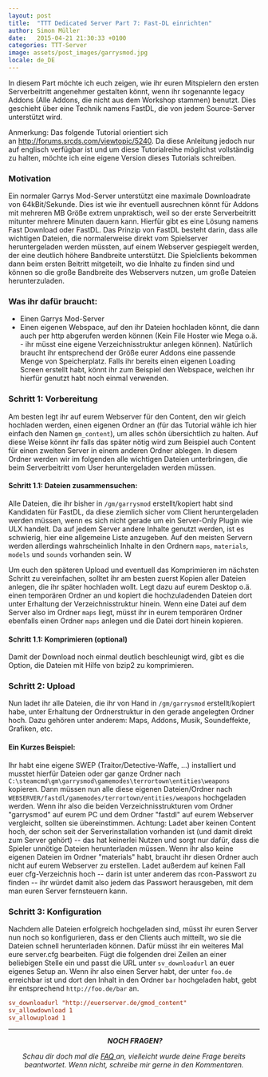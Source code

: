 ```yaml
---
layout: post
title:  "TTT Dedicated Server Part 7: Fast-DL einrichten"
author: Simon Müller
date:   2015-04-21 21:30:33 +0100
categories: TTT-Server
image: assets/post_images/garrysmod.jpg
locale: de_DE
---
```


In diesem Part möchte ich euch zeigen, wie ihr euren Mitspielern den ersten Serverbeitritt angenehmer gestalten könnt, wenn ihr sogenannte legacy Addons (Alle Addons, die nicht aus dem Workshop stammen) benutzt. Dies geschieht über eine Technik namens FastDL, die von jedem Source-Server unterstützt wird.

<!--more-->

Anmerkung: Das folgende Tutorial orientiert sich an <http://forums.srcds.com/viewtopic/5240>. Da diese Anleitung jedoch nur auf englisch verfügbar ist und um diese Tutorialreihe möglichst vollständig zu halten, möchte ich eine eigene Version dieses Tutorials schreiben.

### Motivation

Ein normaler Garrys Mod-Server unterstützt eine maximale Downloadrate von 64kBit/Sekunde. Dies ist wie ihr eventuell ausrechnen könnt für Addons mit mehreren MB Größe extrem unpraktisch, weil so der erste Serverbeitritt mitunter mehrere Minuten dauern kann. Hierfür gibt es eine Lösung namens Fast Download oder FastDL. Das Prinzip von FastDL besteht darin, dass alle wichtigen Dateien, die normalerweise direkt vom Spielserver heruntergeladen werden müssten, auf einem Webserver gespiegelt werden, der eine deutlich höhere Bandbreite unterstützt. Die Spielclients bekommen dann beim ersten Beitritt mitgeteilt, wo die Inhalte zu finden sind und können so die große Bandbreite des Webservers nutzen, um große Dateien herunterzuladen.

### Was ihr dafür braucht:

-   Einen Garrys Mod-Server
-   Einen eigenen Webspace, auf den ihr Dateien hochladen könnt, die dann auch per http abgerufen werden können (Kein File Hoster wie Mega o.ä. - ihr müsst eine eigene Verzeichnisstruktur anlegen können). Natürlich braucht ihr entsprechend der Größe eurer Addons eine passende Menge von Speicherplatz. Falls ihr bereits einen eigenen Loading Screen erstellt habt, könnt ihr zum Beispiel den Webspace, welchen ihr hierfür genutzt habt noch einmal verwenden.

### Schritt 1: Vorbereitung

Am besten legt ihr auf eurem Webserver für den Content, den wir gleich hochladen werden, einen eigenen Ordner an (für das Tutorial wähle ich hier einfach den Namen `gm_content`), um alles schön übersichtlich zu halten. Auf diese Weise könnt ihr falls das später nötig wird zum Beispiel auch Content für einen zweiten Server in einem anderen Ordner ablegen. In diesem Ordner werden wir im folgenden alle wichtigen Dateien unterbringen, die beim Serverbeitritt vom User heruntergeladen werden müssen.


#### Schritt 1.1: Dateien zusammensuchen: 
Alle Dateien, die ihr bisher in `/gm/garrysmod` erstellt/kopiert habt sind Kandidaten für FastDL, da diese ziemlich sicher vom Client heruntergeladen werden müssen, wenn es sich nicht gerade um ein Server-Only Plugin wie ULX handelt.  Da auf jedem Server andere Inhalte genutzt werden, ist es schwierig, hier eine allgemeine Liste anzugeben. Auf den meisten Servern werden allerdings wahrscheinlich Inhalte in den Ordnern `maps`, `materials`, `models` und `sounds` vorhanden sein. W 

Um euch den späteren Upload und eventuell das Komprimieren im nächsten Schritt zu vereinfachen, solltet ihr am besten zuerst Kopien aller Dateien anlegen, die ihr später hochladen wollt. Legt dazu auf eurem Desktop o.ä. einen temporären Ordner an und kopiert die hochzuladenden Dateien dort unter Erhaltung der Verzeichnisstruktur hinein. Wenn eine Datei auf dem Server also im Ordner `maps` liegt, müsst ihr in eurem temporären Ordner ebenfalls einen Ordner `maps` anlegen und die Datei dort hinein kopieren.


#### Schritt 1.1: Komprimieren (optional)
Damit der Download noch einmal deutlich beschleunigt wird, gibt es die Option, die Dateien mit Hilfe von bzip2 zu komprimieren. 

### Schritt 2: Upload

Nun ladet ihr alle Dateien, die ihr von Hand in `/gm/garrysmod` erstellt/kopiert habe, unter Erhaltung der Ordnerstruktur in den gerade angelegten Ordner hoch. Dazu gehören unter anderem: Maps, Addons, Musik, Soundeffekte, Grafiken, etc.

#### Ein Kurzes Beispiel:

Ihr habt eine eigene SWEP (Traitor/Detective-Waffe, ...) installiert und musstet hierfür Dateien oder gar ganze Ordner nach `C:\steamcmd\gm\garrysmod\gamemodes\terrortown\entities\weapons` kopieren. Dann müssen nun alle diese eigenen Dateien/Ordner nach `WEBSERVER/fastdl/gamemodes/terrortown/entities/weapons` hochgeladen werden. Wenn ihr also die beiden Verzeichnisstrukturen vom Ordner "garrysmod" auf eurem PC und dem Ordner "fastdl" auf eurem Webserver vergleicht, sollten sie übereinstimmen. Achtung: Ladet aber keinen Content hoch, der schon seit der Serverinstallation vorhanden ist (und damit direkt zum Server gehört) -- das hat keinerlei Nutzen und sorgt nur dafür, dass die Spieler unnötige Dateien herunterladen müssen. Wenn ihr also keine eigenen Dateien im Ordner "materials" habt, braucht ihr diesen Ordner auch nicht auf eurem Webserver zu erstellen. Ladet außerdem auf keinen Fall euer cfg-Verzeichnis hoch -- darin ist unter anderem das rcon-Passwort zu finden -- ihr würdet damit also jedem das Passwort herausgeben, mit dem man euren Server fernsteuern kann.

### Schritt 3: Konfiguration

Nachdem alle Dateien erfolgreich hochgeladen sind, müsst ihr euren Server nun noch so konfigurieren, dass er den Clients auch mitteilt, wo sie die Dateien schnell herunterladen können.
Dafür müsst ihr ein weiteres Mal eure server.cfg bearbeiten. Fügt die folgenden drei Zeilen an einer beliebigen Stelle ein und passt die URL unter `sv_downloadurl` an euer eigenes Setup an. Wenn ihr also einen Server habt, der unter `foo.de` erreichbar ist und dort den Inhalt in den Ordner `bar` hochgeladen habt, gebt ihr entsprechend `http://foo.de/bar` an.

~~~ conf
sv_downloadurl "http://euerserver.de/gmod_content"
sv_allowdownload 1
sv_allowupload 1
~~~

---
<p style="text-align: center;"> <em><strong>NOCH FRAGEN?</strong></em></p>
<p style="text-align: center;"><em>Schau dir doch mal die <a title="Garrys mod TTT Dedicated Server erstellen – Part 7: F.A.Q/Troubleshooting" href="{%post_url 2015-11-03-ttt-server-part-8-faq %}">FAQ </a>an, vielleicht wurde deine Frage bereits beantwortet. Wenn nicht, schreibe mir gerne in den Kommentaren.</em></p>
&nbsp;